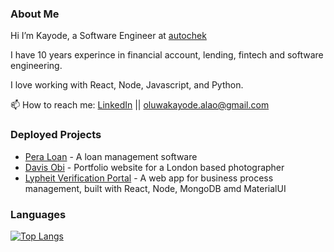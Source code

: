 ### About Me

Hi I’m Kayode, a Software Engineer at [autochek](https://www.autochek.africa)

I have 10 years experince in financial account, lending, fintech and software engineering.

I love working with React, Node, Javascript, and Python. 

📫 How to reach me: [LinkedIn](https://www.linkedin.com/in/alao-e-kayode/) || oluwakayode.alao@gmail.com


### Deployed Projects
- [Pera Loan](https://pera.ng) - A loan management software
- [Davis Obi](https://davisobi.com) - Portfolio website for a London based photographer
- [Lypheit Verification Portal](https://verification-hvcbtcgif.vercel.app/) - A web app for business process management, built with React, Node, MongoDB amd MaterialUI


### Languages

[![Top Langs](https://github-readme-stats.vercel.app/api/top-langs/?username=greatkay-olowo&layout=compact&langs_count=10)](https://github.com/greatkay-olowo)





